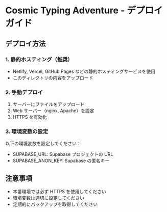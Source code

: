 # Cosmic Typing Adventure - デプロイガイド

## デプロイ方法

### 1. 静的ホスティング（推奨）
- Netlify, Vercel, GitHub Pages などの静的ホスティングサービスを使用
- このディレクトリの内容をアップロード

### 2. 手動デプロイ
1. サーバーにファイルをアップロード
2. Web サーバー（nginx, Apache）を設定
3. HTTPS を有効化

### 3. 環境変数の設定
以下の環境変数を設定してください：
- SUPABASE_URL: Supabase プロジェクトの URL
- SUPABASE_ANON_KEY: Supabase の匿名キー

## 注意事項
- 本番環境では必ず HTTPS を使用してください
- 環境変数は適切に設定してください
- 定期的にバックアップを取得してください
